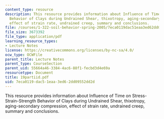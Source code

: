 ```yaml
---
content_type: resource
description: This resource provides information about Influence of Time on Stress-Strain-Strength
  Behavior of Clays during Undrained Shear, thixotropy, aging-secondary compression,
  effect of strain rate, undrained creep, summary and conclusions.
file: /courses/1-322-soil-behavior-spring-2005/7eca0119dac51eaa3ed62dd09552dd2d_19partiid.pdf
file_size: 3673392
file_type: application/pdf
learning_resource_types:
- Lecture Notes
license: https://creativecommons.org/licenses/by-nc-sa/4.0/
ocw_type: OCWFile
parent_title: Lecture Notes
parent_type: CourseSection
parent_uid: 55664a46-3384-4ac6-88f1-fecbd3d4e69a
resourcetype: Document
title: 19partiid.pdf
uid: 7eca0119-dac5-1eaa-3ed6-2dd09552dd2d
---
```

This resource provides information about Influence of Time on Stress-Strain-Strength Behavior of Clays during Undrained Shear, thixotropy, aging-secondary compression, effect of strain rate, undrained creep, summary and conclusions.